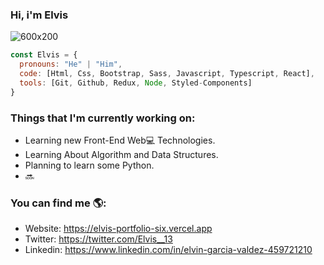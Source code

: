 ### Hi, i'm Elvis

![600x200](https://user-images.githubusercontent.com/71021156/152100782-d6d492dd-8972-402a-bd9c-e03530bf7558.jpg)

```javascript
const Elvis = {
  pronouns: "He" | "Him",
  code: [Html, Css, Bootstrap, Sass, Javascript, Typescript, React],
  tools: [Git, Github, Redux, Node, Styled-Components]
}
```

### Things that I'm currently working on:
* Learning new Front-End Web💻 Technologies.
* Learning About Algorithm and Data Structures.
* Planning to learn some Python.
* 🔜

### You can find me 🌎:
- Website: https://elvis-portfolio-six.vercel.app
- Twitter: https://twitter.com/Elvis__13
- Linkedin: https://www.linkedin.com/in/elvin-garcia-valdez-459721210

